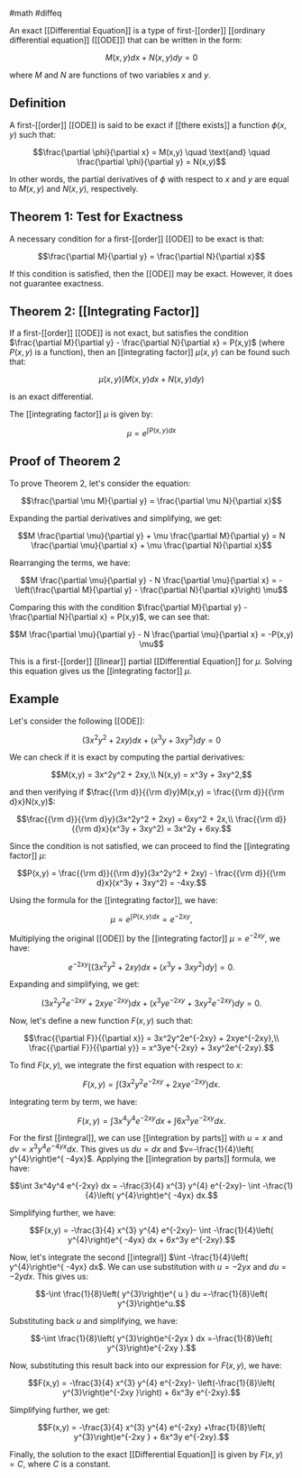 #math #diffeq 

An exact [[Differential Equation]] is a type of first-[[order]] [[ordinary differential equation]] ([[ODE]]) that can be written in the form:

$$M(x,y)dx + N(x,y)dy = 0$$

where $M$ and $N$ are functions of two variables $x$ and $y$. 

## Definition

A first-[[order]] [[ODE]] is said to be exact if [[there exists]] a function $\phi(x,y)$ such that:

$$\frac{\partial \phi}{\partial x} = M(x,y) \quad \text{and} \quad \frac{\partial \phi}{\partial y} = N(x,y)$$

In other words, the partial derivatives of $\phi$ with respect to $x$ and $y$ are equal to $M(x,y)$ and $N(x,y)$, respectively.

## Theorem 1: Test for Exactness

A necessary condition for a first-[[order]] [[ODE]] to be exact is that:

$$\frac{\partial M}{\partial y} = \frac{\partial N}{\partial x}$$

If this condition is satisfied, then the [[ODE]] may be exact. However, it does not guarantee exactness.

## Theorem 2: [[Integrating Factor]]

If a first-[[order]] [[ODE]] is not exact, but satisfies the condition $\frac{\partial M}{\partial y} - \frac{\partial N}{\partial x} = P(x,y)$ (where $P(x,y)$ is a function), then an [[integrating factor]] $\mu(x,y)$ can be found such that:

$$\mu(x,y) \left(M(x,y)dx + N(x,y)dy\right)$$

is an exact differential.

The [[integrating factor]] $\mu$ is given by:

$$\mu = e^{\int P(x,y) dx}$$

## Proof of Theorem 2

To prove Theorem 2, let's consider the equation:

$$\frac{\partial \mu M}{\partial y} = \frac{\partial \mu N}{\partial x}$$

Expanding the partial derivatives and simplifying, we get:

$$M \frac{\partial \mu}{\partial y} + \mu \frac{\partial M}{\partial y} = N \frac{\partial \mu}{\partial x} + \mu \frac{\partial N}{\partial x}$$

Rearranging the terms, we have:

$$M \frac{\partial \mu}{\partial y} - N \frac{\partial \mu}{\partial x} = -\left(\frac{\partial M}{\partial y} - \frac{\partial N}{\partial x}\right) \mu$$

Comparing this with the condition $\frac{\partial M}{\partial y} - \frac{\partial N}{\partial x} = P(x,y)$, we can see that:

$$M \frac{\partial \mu}{\partial y} - N \frac{\partial \mu}{\partial x} = -P(x,y) \mu$$

This is a first-[[order]] [[linear]] partial [[Differential Equation]] for $\mu$. Solving this equation gives us the [[integrating factor]] $\mu$.
## Example

Let's consider the following [[ODE]]:

$$(3x^2y^2 + 2xy)dx + (x^3y + 3xy^2)dy = 0$$

We can check if it is exact by computing the partial derivatives:

$$M(x,y) = 3x^2y^2 + 2xy,\\
N(x,y) = x^3y + 3xy^2,$$

and then verifying if $\frac{{\rm d}}{{\rm d}y}M(x,y) = \frac{{\rm d}}{{\rm d}x}N(x,y)$:

$$\frac{{\rm d}}{{\rm d}y}(3x^2y^2 + 2xy) = 6xy^2 + 2x,\\
\frac{{\rm d}}{{\rm d}x}(x^3y + 3xy^2) = 3x^2y + 6xy.$$

Since the condition is not satisfied, we can proceed to find the [[integrating factor]] $\mu$:

$$P(x,y) = \frac{{\rm d}}{{\rm d}y}(3x^2y^2 + 2xy) - \frac{{\rm d}}{{\rm d}x}(x^3y + 3xy^2) = -4xy.$$

Using the formula for the [[integrating factor]], we have:

$$\mu = e^{\int P(x,y) dx} = e^{-2xy},$$

Multiplying the original [[ODE]] by the [[integrating factor]] $\mu = e^{-2xy}$, we have:

$$e^{-2xy}[(3x^2y^2 + 2xy)dx + (x^3y + 3xy^2)dy] = 0.$$

Expanding and simplifying, we get:

$$(3x^2y^2e^{-2xy} + 2xye^{-2xy})dx + (x^3ye^{-2xy} + 3xy^2e^{-2xy})dy = 0.$$

Now, let's define a new function $F(x,y)$ such that:

$$\frac{{\partial F}}{{\partial x}} = 3x^2y^2e^{-2xy} + 2xye^{-2xy},\\
\frac{{\partial F}}{{\partial y}} = x^3ye^{-2xy} + 3xy^2e^{-2xy}.$$

To find $F(x,y)$, we integrate the first equation with respect to $x$:

$$F(x,y) = \int (3x^2y^2e^{-2xy} + 2xye^{-2xy})dx.$$

Integrating term by term, we have:

$$F(x,y) = \int 3x^4y^4 e^{-2xy} dx + \int  6x^3y e^{-2xy} dx.$$

For the first [[integral]], we can use [[integration by parts]] with $u = x$ and $dv = x^3y^{4} e^{-{4yx}} dx$. This gives us $du=dx$ and $v=-\frac{1}{4}\left( y^{4}\right)e^{ -4yx}$. Applying the [[integration by parts]] formula, we have:

$$\int 3x^4y^4 e^{-2xy} dx = -\frac{3}{4} x^{3} y^{4} e^{-2xy}- \int -\frac{1}{4}\left( y^{4}\right)e^{ -4yx} dx.$$

Simplifying further, we have:

$$F(x,y) = -\frac{3}{4} x^{3} y^{4} e^{-2xy}- \int -\frac{1}{4}\left( y^{4}\right)e^{ -4yx} dx + 6x^3y e^{-2xy}.$$

Now, let's integrate the second [[integral]] $\int -\frac{1}{4}\left( y^{4}\right)e^{ -4yx} dx$. We can use substitution with $u = -2yx$ and $du = -2ydx$. This gives us:

$$-\int \frac{1}{8}\left( y^{3}\right)e^{ u } du =-\frac{1}{8}\left( y^{3}\right)e^u.$$

Substituting back $u$ and simplifying, we have:

$$-\int \frac{1}{8}\left( y^{3}\right)e^{-2yx } dx =-\frac{1}{8}\left( y^{3}\right)e^{-2xy }.$$

Now, substituting this result back into our expression for $F(x,y)$, we have:

$$F(x,y) = -\frac{3}{4} x^{3} y^{4} e^{-2xy}- \left(-\frac{1}{8}\left( y^{3}\right)e^{-2xy }\right) + 6x^3y e^{-2xy}.$$

Simplifying further, we get:

$$F(x,y) = -\frac{3}{4} x^{3} y^{4} e^{-2xy} +\frac{1}{8}\left( y^{3}\right)e^{-2xy } + 6x^3y e^{-2xy}.$$

Finally, the solution to the exact [[Differential Equation]] is given by $F(x,y) = C$, where $C$ is a constant.